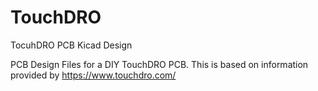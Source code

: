 # TouchDRO
TocuhDRO PCB Kicad Design

PCB Design Files for a DIY TouchDRO PCB. This is based on information provided by https://www.touchdro.com/
